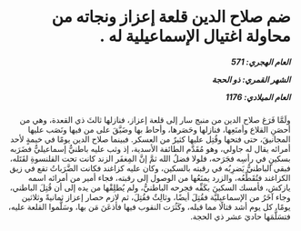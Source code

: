 <h1 dir="rtl">ضم صلاح الدين قلعة إعزاز ونجاته من محاولة اغتيال الإسماعيلية له .</h1>

<h5 dir="rtl">العام الهجري:  571

الشهر القمري: ذو الحجة

العام الميلادي: 1176</h5>

<p dir="rtl">ولَمَّا فَرَغ صلاح الدين من منبج سار إلى قلعة إعزاز، فنازلها ثالثَ ذي القعدة، وهي من أحصَنِ القلاع وأمنَعِها، فنازلها وحَصَرها، وأحاط بها وضَيَّقَ على من فيها ونَصَب عليها المجانيقَ، حتى فتحها وقُتِل عليها كثيرٌ من العسكر. فبينما صلاح الدين يومًا في خيمةٍ لأحد أمرائه يقال له جاولي، وهو مُقَدَّم الطائفة الأسدية، إذ وثب عليه باطنيٌّ إسماعيليٌّ فضَرَبه بسكينٍ في رأسِه فجَرَحه، فلولا فضلُ الله ثمَّ إنَّ المِغفَر الزند كانت تحت القلنسوةِ لقَتَله، فبقي الباطنيُّ يَضرِبُه في رقبته بالسكين، وكان عليه كزاغند فكانت الضَّرَباتُ تقع في زيق الكزاغند فتُقَطِّعُه، والزرد يمنَعُها من الوصول إلى رقبته، فجاء أمير من أمرائه اسمه يازكش، فأمسك السكينَ بكَفِّه فجرحه الباطنيُّ، ولم يُطلِقْها من يده إلى أن قُتِلَ الباطني، وجاء آخَرُ من الإسماعيليَّة فقُتِلَ أيضًا، وثالِثٌ فقُتِلَ، ثم لازم حصار إعزاز ثمانيةً وثلاثين يومًا، كل يوم أشد قتالًا مما قبله، وكَثُرَت النقوب فيها فأذعَنَ مَن بها، وسَلَّموا القلعة عليه، فتسَلَّمَها حاديَ عشر ذي الحجة.</p></br>
